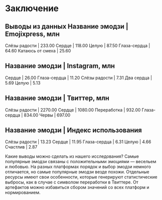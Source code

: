 Заключение
========================================

Выводы из данных
Название эмодзи  | Emojixpress, млн
-----------------------------------
Слёзы радости    |           233.00
Сердце           |           118.00
Целую            |            87.50
Глаза-сердца     |            64.60
Катаюсь от смеха |            25.60


Название эмодзи  | Instagram, млн
---------------------------------
Сердце           |          26.00
Глаза-сердца     |          11.20
Слёзы радости    |           7.31
Два сердца       |           5.69
Целую            |           5.13


Название эмодзи  | Твиттер, млн
-------------------------------
Слёзы радости    |      2270.00
Сердце           |      1080.00
Переработка      |       932.00
Глаза-сердца     |       834.00
Червы            |       697.00


Название эмодзи  | Индекс использования
---------------------------------------
Слёзы радости    |                13.23
Сердце           |                11.95
Глаза-сердца     |                 6.31
Целую            |                 4.66
Счастлив         |                 2.87
 
Какие выводы можно сделать из нашего исследования?
Самые популярные эмодзи связаны с положительными эмоциями — весельем и любовью.
На разных платформах порядок и выбор эмодзи немного отличается, но самые популярные эмодзи везде похожи.
Отдельные ресурсы имеют свои особенности, которые генерируют статистические выбросы, как в случае с символом переработки в Твиттере. От артефактов можно избавиться сбором значений со всех платформ и нормированием.
